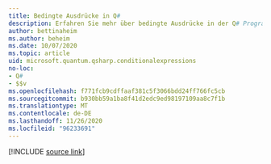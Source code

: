 ```yaml
---
title: Bedingte Ausdrücke in Q#
description: Erfahren Sie mehr über bedingte Ausdrücke in der Q# Programmiersprache.
author: bettinaheim
ms.author: beheim
ms.date: 10/07/2020
ms.topic: article
uid: microsoft.quantum.qsharp.conditionalexpressions
no-loc:
- Q#
- $$v
ms.openlocfilehash: f771fcb9cdffaaf381c5f3066bdd24ff766fc5cb
ms.sourcegitcommit: b930bb59a1ba8f41d2edc9ed98197109aa8c7f1b
ms.translationtype: MT
ms.contentlocale: de-DE
ms.lasthandoff: 11/26/2020
ms.locfileid: "96233691"
---
```

<!---
# Conditional expressions in Q#
-->

[!INCLUDE [source link](~/includes/qsharp-language/Specifications/Language/3_Expressions/ConditionalExpressions.md)]

